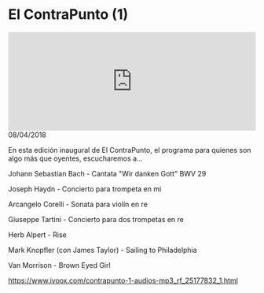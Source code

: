 # El ContraPunto (1)
<iframe id='audio_88903085' frameborder='0' allowfullscreen='' scrolling='no' height='200' style='width:100%;' src='https://www.ivoox.com/player_ej_25177832_6_1.html' loading='lazy'></iframe>08/04/2018

En esta edición inaugural de El ContraPunto, el programa para quienes son algo más que oyentes, escucharemos a... 

 Johann Sebastian Bach - Cantata "Wir danken Gott" BWV 29

 Joseph Haydn - Concierto para trompeta en mi

 Arcangelo Corelli - Sonata para violín en re

 Giuseppe Tartini - Concierto para dos trompetas en re

 Herb Alpert - Rise

 Mark Knopfler (con James Taylor) - Sailing to Philadelphia

 Van Morrison - Brown Eyed Girl

https://www.ivoox.com/contrapunto-1-audios-mp3_rf_25177832_1.html
